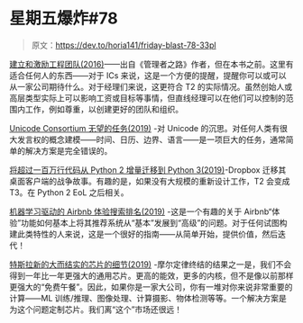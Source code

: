 # 星期五爆炸#78

> 原文：<https://dev.to/horia141/friday-blast-78-33pl>

[建立和激励工程团队(2016)](http://www.elidedbranches.com/2016/11/building-and-motivating-engineering.html)——出自《管理者之路》作者，但在本书之前。这里有适合任何人的东西——对于 ICs 来说，这是一个方便的提醒，提醒你可以或可以从一家公司期待什么。对于经理们来说，这更符合 T2 的实际情况。虽然创始人或高层类型实际上可以影响工资或目标等事情，但直线经理可以在他们可以控制的范围内工作，例如尊重，以创建更好的团队和组织。

[Unicode Consortium 无望的任务(2019)](https://www.johndcook.com/blog/2019/08/31/hopeless-task-of-unicode/) -对 Unicode 的沉思。对任何人类有很大发言权的概念建模——时间、日历、边界、语言——是一项巨大的任务，通常简单的解决方案是完全错误的。

[将超过一百万行代码从 Python 2 增量迁移到 Python 3(2019)](https://blogs.dropbox.com/tech/2019/02/incrementally-migrating-over-one-million-lines-of-code-from-python-2-to-python-3/)-Dropbox 迁移其桌面客户端的战争故事。有趣的是，如果没有大规模的重新设计工作，T2 会变成 T3。在 Python 2 EoL 之后相关。

[机器学习驱动的 Airbnb 体验搜索排名(2019)](https://medium.com/airbnb-engineering/machine-learning-powered-search-ranking-of-airbnb-experiences-110b4b1a0789) -这是一个有趣的关于 Airbnb“体验”功能如何基本上将其推荐系统从“基本”发展到“高级”的问题。对于任何试图构建此类特性的人来说，这是一个很好的指南——从简单开始，提供价值，然后迭代！

[特斯拉新的大而结实的芯片的细节(2019)](https://om.co/2019/08/23/details-on-teslas-new-big-beefy-chips/) -摩尔定律终结的结果之一是，我们不会得到一年比一年更强大的通用芯片。更高的能效，更多的内核，但不是像以前那样更强大的“免费午餐”。因此，如果你是一家大公司，你有一堆对你来说非常重要的计算——ML 训练/推理、图像处理、计算摄影、物体检测等等。一个解决方案是为这个问题定制芯片。我们离“这个”市场还很远！